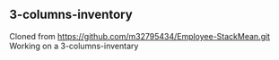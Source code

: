 ## 3-columns-inventory

Cloned from https://github.com/m32795434/Employee-StackMean.git
Working on a 3-columns-inventary